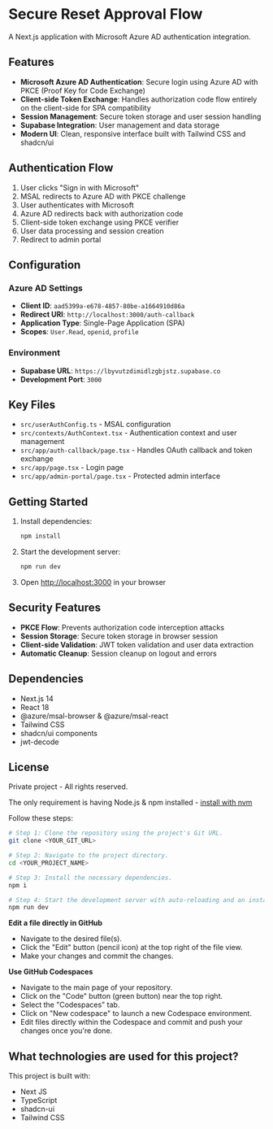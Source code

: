 # Secure Reset Approval Flow

A Next.js application with Microsoft Azure AD authentication integration.

## Features

- **Microsoft Azure AD Authentication**: Secure login using Azure AD with PKCE (Proof Key for Code Exchange)
- **Client-side Token Exchange**: Handles authorization code flow entirely on the client-side for SPA compatibility
- **Session Management**: Secure token storage and user session handling
- **Supabase Integration**: User management and data storage
- **Modern UI**: Clean, responsive interface built with Tailwind CSS and shadcn/ui

## Authentication Flow

1. User clicks "Sign in with Microsoft"
2. MSAL redirects to Azure AD with PKCE challenge
3. User authenticates with Microsoft
4. Azure AD redirects back with authorization code
5. Client-side token exchange using PKCE verifier
6. User data processing and session creation
7. Redirect to admin portal

## Configuration

### Azure AD Settings
- **Client ID**: `aad5399a-e678-4857-80be-a1664910d86a`
- **Redirect URI**: `http://localhost:3000/auth-callback`
- **Application Type**: Single-Page Application (SPA)
- **Scopes**: `User.Read`, `openid`, `profile`

### Environment
- **Supabase URL**: `https://lbyvutzdimidlzgbjstz.supabase.co`
- **Development Port**: `3000`

## Key Files

- `src/userAuthConfig.ts` - MSAL configuration
- `src/contexts/AuthContext.tsx` - Authentication context and user management
- `src/app/auth-callback/page.tsx` - Handles OAuth callback and token exchange
- `src/app/page.tsx` - Login page
- `src/app/admin-portal/page.tsx` - Protected admin interface

## Getting Started

1. Install dependencies:
   ```bash
   npm install
   ```

2. Start the development server:
   ```bash
   npm run dev
   ```

3. Open [http://localhost:3000](http://localhost:3000) in your browser

## Security Features

- **PKCE Flow**: Prevents authorization code interception attacks
- **Session Storage**: Secure token storage in browser session
- **Client-side Validation**: JWT token validation and user data extraction
- **Automatic Cleanup**: Session cleanup on logout and errors

## Dependencies

- Next.js 14
- React 18
- @azure/msal-browser & @azure/msal-react
- Tailwind CSS
- shadcn/ui components
- jwt-decode

## License

Private project - All rights reserved.

The only requirement is having Node.js & npm installed - [install with nvm](https://github.com/nvm-sh/nvm#installing-and-updating)

Follow these steps:

```sh
# Step 1: Clone the repository using the project's Git URL.
git clone <YOUR_GIT_URL>

# Step 2: Navigate to the project directory.
cd <YOUR_PROJECT_NAME>

# Step 3: Install the necessary dependencies.
npm i

# Step 4: Start the development server with auto-reloading and an instant preview.
npm run dev
```

**Edit a file directly in GitHub**

- Navigate to the desired file(s).
- Click the "Edit" button (pencil icon) at the top right of the file view.
- Make your changes and commit the changes.

**Use GitHub Codespaces**

- Navigate to the main page of your repository.
- Click on the "Code" button (green button) near the top right.
- Select the "Codespaces" tab.
- Click on "New codespace" to launch a new Codespace environment.
- Edit files directly within the Codespace and commit and push your changes once you're done.

## What technologies are used for this project?

This project is built with:

- Next JS
- TypeScript
- shadcn-ui
- Tailwind CSS


